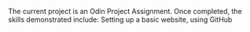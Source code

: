 The current project is an Odin Project Assignment. 
Once completed, the skills demonstrated include: 
Setting up a basic website, using GitHub